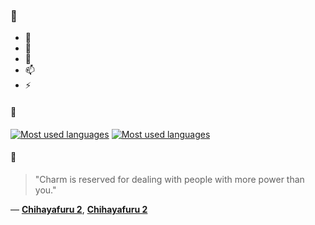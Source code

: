 ### 👋

- 🔭
- 🌱
- 💬
- 📫
- ⚡

#### 🧏

[![Most used languages](https://github-readme-stats-aynah.vercel.app/api/top-langs/?username=aynh&theme=solarized-dark&langs_count=6&layout=compact&hide_title=true)](https://github.com/anuraghazra/github-readme-stats#gh-dark-mode-only)
[![Most used languages](https://github-readme-stats-aynah.vercel.app/api/top-langs/?username=aynh&theme=solarized-light&langs_count=6&layout=compact&hide_title=true)](https://github.com/anuraghazra/github-readme-stats#gh-light-mode-only)

#### 💬

> "Charm is reserved for dealing with people with more power than you."

&mdash; [**Chihayafuru 2**](https://myanimelist.net/character.php?q=Chihayafuru%202&cat=character), [**Chihayafuru 2**](https://myanimelist.net/search/all?q=Chihayafuru%202&cat=all)
